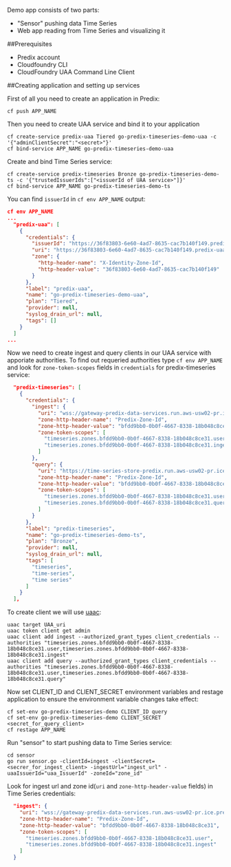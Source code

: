 Demo app consists of two parts:
- "Sensor" pushing data Time Series
- Web app reading from Time Series and visualizing it

##Prerequisites
- Predix account
- Cloudfoundry CLI
- CloudFoundry UAA Command Line Client

##Creating application and setting up services

First of all you need to create an application in Predix:
```
cf push APP_NAME
```
Then you need to create UAA service and bind it to your application
```
cf create-service predix-uaa Tiered go-predix-timeseries-demo-uaa -c '{"adminClientSecret":"<secret>"}'
cf bind-service APP_NAME go-predix-timeseries-demo-uaa
```
Create and bind Time Series service:
```
cf create-service predix-timeseries Bronze go-predix-timeseries-demo-ts -c '{"trustedIssuerIds":["<issuerId of UAA service>"]}'
cf bind-service APP_NAME go-predix-timeseries-demo-ts
```
You can find `issuerId` in `cf env APP_NAME` output:
```JSON
cf env APP_NAME
...
  "predix-uaa": [
    {
      "credentials": {
        "issuerId": "https://36f83803-6e60-4ad7-8635-cac7b140f149.predix-uaa.run.aws-usw02-pr.ice.predix.io/oauth/token",
        "uri": "https://36f83803-6e60-4ad7-8635-cac7b140f149.predix-uaa.run.aws-usw02-pr.ice.predix.io",
        "zone": {
          "http-header-name": "X-Identity-Zone-Id",
          "http-header-value": "36f83803-6e60-4ad7-8635-cac7b140f149"
        }
      },
      "label": "predix-uaa",
      "name": "go-predix-timeseries-demo-uaa",
      "plan": "Tiered",
      "provider": null,
      "syslog_drain_url": null,
      "tags": []
    }
  ]
...
```
Now we need to create ingest and query clients in our UAA service with apporiate authorities. To find out requeried authorities type `cf env APP_NAME`
and look for `zone-token-scopes` fields in `credentials` for predix-timeseries service:
```JSON
  "predix-timeseries": [
    {
      "credentials": {
        "ingest": {
          "uri": "wss://gateway-predix-data-services.run.aws-usw02-pr.ice.predix.io/v1/stream/messages",
          "zone-http-header-name": "Predix-Zone-Id",
          "zone-http-header-value": "bfdd9bb0-0b0f-4667-8338-18b048c8ce31",
          "zone-token-scopes": [
            "timeseries.zones.bfdd9bb0-0b0f-4667-8338-18b048c8ce31.user",
            "timeseries.zones.bfdd9bb0-0b0f-4667-8338-18b048c8ce31.ingest"
          ]
        },
        "query": {
          "uri": "https://time-series-store-predix.run.aws-usw02-pr.ice.predix.io/v1/datapoints",
          "zone-http-header-name": "Predix-Zone-Id",
          "zone-http-header-value": "bfdd9bb0-0b0f-4667-8338-18b048c8ce31",
          "zone-token-scopes": [
            "timeseries.zones.bfdd9bb0-0b0f-4667-8338-18b048c8ce31.user",
            "timeseries.zones.bfdd9bb0-0b0f-4667-8338-18b048c8ce31.query"
          ]
        }
      },
      "label": "predix-timeseries",
      "name": "go-predix-timeseries-demo-ts",
      "plan": "Bronze",
      "provider": null,
      "syslog_drain_url": null,
      "tags": [
        "timeseries",
        "time-series",
        "time series"
      ]
    }
  ],
```
To create client we will use [uaac](https://github.com/cloudfoundry/cf-uaac):
```
uaac target UAA_uri
uaac token client get admin
uaac client add ingest --authorized_grant_types client_credentials --authorities "timeseries.zones.bfdd9bb0-0b0f-4667-8338-18b048c8ce31.user,timeseries.zones.bfdd9bb0-0b0f-4667-8338-18b048c8ce31.ingest"
uaac client add query --authorized_grant_types client_credentials --authorities "timeseries.zones.bfdd9bb0-0b0f-4667-8338-18b048c8ce31.user,timeseries.zones.bfdd9bb0-0b0f-4667-8338-18b048c8ce31.query"
```
Now set CLIENT_ID and CLIENT_SECRET environment variables and restage application  to ensure the environment variable changes take effect:
```
cf set-env go-predix-timeseries-demo CLIENT_ID query
cf set-env go-predix-timeseries-demo CLIENT_SECRET <secret_for_query_client>
cf restage APP_NAME
```
Run "sensor" to start pushing data to Time Series service:
```
cd sensor
go run sensor.go -clientId=ingest -clientSecret=<secrer_for_ingest_client> -ingestUrl="ingest_url" -uaaIssuerId="uaa_IssuerId" -zoneId="zone_id"
```
Look for ingest url and zone id(`uri` and `zone-http-header-value` fields) in Time Series credentials:
```JSON
  "ingest": {
    "uri": "wss://gateway-predix-data-services.run.aws-usw02-pr.ice.predix.io/v1/stream/messages",
    "zone-http-header-name": "Predix-Zone-Id",
    "zone-http-header-value": "bfdd9bb0-0b0f-4667-8338-18b048c8ce31",
    "zone-token-scopes": [
      "timeseries.zones.bfdd9bb0-0b0f-4667-8338-18b048c8ce31.user",
      "timeseries.zones.bfdd9bb0-0b0f-4667-8338-18b048c8ce31.ingest"
    ]
  }
```
